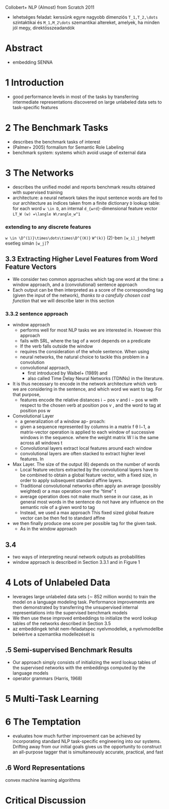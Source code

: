 Collobert+
NLP (Almost) from Scratch
2011

* lehetséges feladat: kerssünk egyre nagyobb dimenziós `T_1,T_2,\dots`
  szintaktikai és `M_1,M_2\dots` szemantikai altereket, amelyek, ha minden jól
  megy, direktösszeadandók

# Abstract

* embedding SENNA

# 1 Introduction

* good performance levels in most of the tasks by transferring intermediate
  representations discovered on large unlabeled data sets to task-specific
  features

# 2 The Benchmark Tasks

* describes the benchmark tasks of interest
*	(Palmer+ 2005) formalism for Semantic Role Labeling
* benchmark system: systems which avoid usage of external data

# 3 The Networks

* describes the unified model and reports benchmark results obtained with
  supervised training
* architecture: a neural network takes the input sentence words are fed to our
  architecture as indices taken from a finite dictionary `D` lookup table:
  for each word `w \in D`, an internal `d_{wrd}`-dimensional feature vector
  `LT_W (w) =\langle W\rangle_w^1`

### extending to any discrete features

`w \in \D^(1)}\times\dots\times\D^{(K)}`
`W^(k)}`
(2)-ben `[w_i]_j` helyett esetleg simán `[w_j]`?

## 3.3 Extracting Higher Level Features from Word Feature Vectors

* We consider two common approaches which tag one word at the time:
  a window approach, and a (convolutional) sentence approach
* Each output can be then interpreted as a score of the corresponding tag
  (given the input of the network), _thanks to a carefully chosen cost
  function_ that we will describe later in this section

### 3.3.2 sentence approach

* window approach
  * performs well for most NLP tasks we are interested in. However this approach
  * fails with SRL, where the tag of a word depends on a predicate
  * If the verb falls outside the window
  * requires the consideration of the whole sentence. When using
  * neural networks, the natural choice to tackle this problem in a convolution
  * convolutional approach,
    * first introduced by Waibel+ (1989) and
    * also called Time Delay Neural Networks (TDNNs) in the literature.
* It is thus necessary to encode in the network architecture which verb we are
  considering in the sentence, and which word we want to tag. For that purpose,
  * features encode the relative distances i − pos v and i − pos w with respect
    to the chosen verb at position pos v , and the word to tag at position pos w
* Convolutional Layer
  * a generalization of a window ap- proach:
  * given a sequence represented by columns in a matrix f θ l−1,
    a matrix-vector operation is applied to each window of successive windows in
    the sequence.  where the weight matrix W l is the same across all windows t
  * Convolutional layers extract local features around each window
  * convolutional layers are often stacked to extract higher level features. In
* Max Layer. The size of the output (6) depends on the number of words
  * Local feature vectors extracted by the convolutional layers have to be
    combined to obtain a global feature vector, with a fixed size,
    in order to apply subsequent standard affine layers.
  * Traditional convolutional networks often apply an
    average (possibly weighted) or a max operation over the “time” t
  * average operation does not make much sense in our case, as in general
    most words in the sentence do not have any influence on the semantic role of
    a given word to tag
  * Instead, we used a max approach
This fixed sized global feature vector can be then fed to standard affine
* we then finally produce one score per possible tag for the given task.
  * As in the window approach

## 3.4

* two ways of interpreting neural network outputs as probabilities
* window approach is described in Section 3.3.1 and in Figure 1

# 4 Lots of Unlabeled Data

* leverages large unlabeled data sets (∼ 852 million words) to train the model
  on a language modeling task. Performance improvements are then demonstrated
  by transferring the unsupervised internal representations into the supervised
  benchmark models
* We then use these improved embeddings to initialize the word lookup tables of
  the networks described in Section 3.5
* az embeddingek tehát nem-feladatspec nyelvmodellek, a nyelvmodellbe beleértve
  a szemantika modellezését is

## .5 Semi-supervised Benchmark Results

* Our approach simply consists of initializing the word lookup tables of the
  supervised networks with the embeddings computed by the language models
* operator grammars (Harris, 1968)

# 5 Multi-Task Learning

# 6 The Temptation

* evaluates how much further improvement can be achieved by incorporating
  standard NLP task-specific engineering into our systems. Drifting away from
  our initial goals gives us the opportunity to construct an all-purpose tagger
  that is simultaneously accurate, practical, and fast

## .6 Word Representations

convex machine learning algorithms

# Critical Discussion

